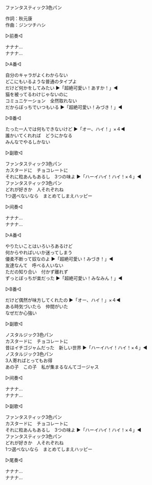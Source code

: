 ファンタスティック3色パン   
  
作詞：秋元康   
作曲：ジンツチハシ   
  
▷前奏◁   
  
ナナナ…   
ナナナ…   
  
▷A番◁   
  
自分のキャラがよくわからない   
どこにもいるような普通のタイプよ   
だけど何かをしてみたい ▶「超絶可愛い！あすか！」◀   
猫を被ってるわけじゃないのに   
コミュニケーション　全然取れない   
だからぼっちでいつもいる ▶「超絶可愛い！みづき！」◀   
  
▷B番◁   
  
たった一人では何もできないけど ▶「オー、ハイ！」×４◀   
誰かいてくれれば　どうにかなる   
みんなでやるしかない   
  
▷副歌◁   
  
ファンタスティック3色パン   
カスタードに　チョコレートに   
それに粒あんもあるし　3つの味よ ▶「ハーイハイ！ハイ！×４」◀  
ファンタスティック3色パン   
どれが好きか　人それぞれね   
1つ選べないなら　まとめてしまえハッピー   
  
▷间奏◁   
  
ナナナ…   
ナナナ…   
  
▷A番◁   
  
やりたいことはいろいろあるけど   
何からやればいいか迷ってしまう   
優柔不断って奴なのよ ▶「超絶可愛い！みづき！」◀  
友達なんて　呼べる人いない   
ただの知り合い　付かず離れず   
ずっとぼっちが楽だった ▶「超絶可愛い！みなみん！」◀  
  
▷B番◁   
  
だけど偶然が味方してくれたの ▶「オー、ハイ！」×４◀   
ある時気づいたら　仲間がいた   
なぜだか心強い   
  
▷副歌◁   
  
ノスタルジック3色パン   
カスタードに　チョコレートに   
昔はイチゴジャムだった　新しい世界 ▶「ハーイハイ！ハイ！×４」◀  
ノスタルジック3色パン   
3人寄ればとってもお得   
あの子　この子　私が集まるなんてゴージャス   
  
▷间奏◁   
  
ナナナ…   
ナナナ…   
  
▷副歌◁   
  
ファンタスティック3色パン   
カスタードに　チョコレートに   
それに粒あんもあるし　3つの味よ ▶「ハーイハイ！ハイ！×４」◀  
ファンタスティック3色パン   
どれが好きか　人それぞれね   
1つ選べないなら　まとめてしまえハッピー   
  
▷尾奏◁   
  
ナナナ…   
ナナナ…   
